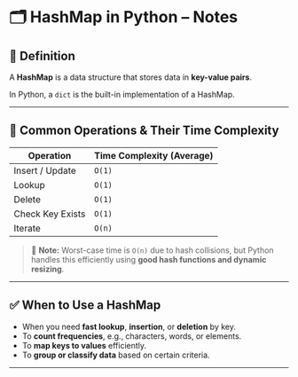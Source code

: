 # 🗂️ HashMap in Python – Notes

## 📘 Definition
A **HashMap** is a data structure that stores data in **key-value pairs**.

In Python, a `dict` is the built-in implementation of a HashMap.

---

## 🧠 Common Operations & Their Time Complexity

| Operation         | Time Complexity (Average) |
|------------------|----------------------------|
| Insert / Update  | `O(1)`                     |
| Lookup           | `O(1)`                     |
| Delete           | `O(1)`                     |
| Check Key Exists | `O(1)`                     |
| Iterate          | `O(n)`                     |

> 🔎 **Note:** Worst-case time is `O(n)` due to hash collisions, but Python handles this efficiently using **good hash functions and dynamic resizing**.

---

## ✅ When to Use a HashMap

- When you need **fast lookup**, **insertion**, or **deletion** by key.
- To **count frequencies**, e.g., characters, words, or elements.
- To **map keys to values** efficiently.
- To **group or classify data** based on certain criteria.

---

